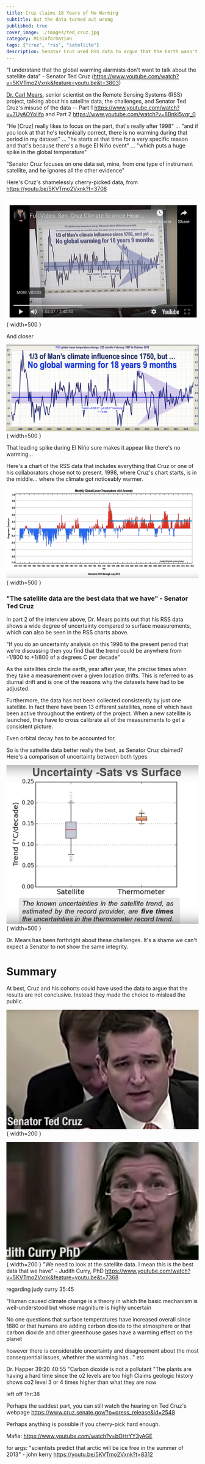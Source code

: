 ```yaml
---
title: Cruz claims 18 Years of No Warming
subtitle: But the data turned out wrong
published: true
cover_image: ./images/ted_cruz.jpg
category: Misinformation
tags: ["cruz", "rss", "satellite"]
description: Senator Cruz used RSS data to argue that the Earth wasn't warming. There was a problem, however...
---
```

"I understand that the global warming alarmists don't want to talk about the satellite data" - Senator Ted Cruz (https://www.youtube.com/watch?v=5KVTmo2Vxnk&feature=youtu.be&t=3803)

<a href=http://www.remss.com/about/profiles/carl-mears/>Dr. Carl Mears</a>, senior scientist on the Remote Sensing Systems (RSS) project, talking about his satellite data, the challenges, and Senator Ted Cruz's misuse of the data -- Part 1 https://www.youtube.com/watch?v=7UyAOYoIifo and Part 2 https://www.youtube.com/watch?v=8BnkI5vqr_0

"He \[Cruz\] really likes to focus on the part, that's really after 1998" ... "and if you look at that he's technically correct, there is no warming during that period in my dataset" ... "he starts at that time for a very specific reason and that's because there's a huge El Niño event" ... "which puts a huge spike in the global temperature" 

"Senator Cruz focuses on one data set, mine, from one type of instrument satellite, and he ignores all the other evidence"

Here's Cruz's shamelessly cherry-picked data, from https://youtu.be/5KVTmo2Vxnk?t=3708

![](./images/cruz_rss.png){ width=500 }

And closer

![Cruz's cherry-picked RSS data](./images/cruz_rss_chart.png){ width=500 }

That leading spike during El Niño sure makes it appear like there's no warming...

Here's a chart of the RSS data that includes everything that Cruz or one of his collaborators chose not to present. 1998, where Cruz's chart starts, is in the middle... where the climate got noticeably warmer.

![The full RSS dataset](./images/the_rss_data_that_cruz_omitted.png){ width=500 }

<h3>"The satellite data are the best data that we have" - Senator Ted Cruz</h3> 

In part 2 of the interview above, Dr. Mears points out that his RSS data shows a wide degree of uncertainty compared to surface measurements, which can also be seen in the RSS charts above.

"If you do an uncertainty analysis on this 1996 to the present period that we're discussing then you find that the trend could be anywhere from -1/800 to +1/800 of a degrees C per decade"

As the satellites circle the earth, year after year, the precise times when they take a measurement over a given location drifts. This is referred to as diurnal drift and is one of the reasons why the datasets have had to be adjusted.

Furthermore, the data has not been collected consistently by just one satellite. In fact there have been 13 different satellites, none of which have been active throughout the entirety of the project. When a new satellite is launched, they have to cross calibrate all of the measurements to get a consistent picture.

Even orbital decay has to be accounted for. 

So is the sattelite data better really the best, as Senator Cruz claimed? Here's a comparison of uncertainty between both types

![uncertainty](./images/uncertainty.png){ width=500 }

Dr. Mears has been forthright about these challenges. It's a shame we can't expect a Senator to not show the same integrity.

# Summary
At best, Cruz and his cohorts could have used the data to argue that the results are not conclusive. Instead they made the choice to mislead the public.


![ted cruz satellite data is the best](./images/cruz_on_sat_data.png){ width=200 } 





![curry on satellite data](./images/curry_on_sat_data.png){ width=200 } "We need to look at the satellite data. I mean this is the best data that we have" - Judith Curry, PhD
https://www.youtube.com/watch?v=5KVTmo2Vxnk&feature=youtu.be&t=7368



regarding judy curry 35:45
 
"Human caused climate change is a theory in which the basic mechanism is well-understood but whose magnitiure is highly uncertain

No one questions that surface temperatures have increased overall since 1880 or that humans are adding carbon dioxide to the atmosphere or that carbon dioxide and other greenhouse gases have a warming effect on the planet

however there is considerable uncertainty and disagreement about the most consequential issues, whethrer the warming has..." etc 


Dr. Happer
39:20
40:55
"Carbon dioxide is not a pollutant
"The plants are having a hard time since the o2 levels are too high
Claims geologic history shows co2 level 3 or 4 times higher than what they are now


left off 1hr:38


Perhaps the saddest part, you can still watch the hearing on Ted Cruz's webpage 
https://www.cruz.senate.gov/?p=press_release&id=2548

Perhaps anything is possible if you cherry-pick hard enough.

Mafia: https://www.youtube.com/watch?v=bOHrYY3yAGE


for args:
"scientists predict that arctic will be ice free in the summer of 2013" - john kerry
https://youtu.be/5KVTmo2Vxnk?t=8312